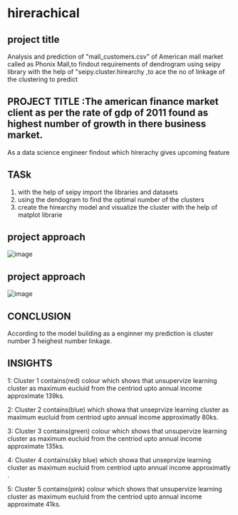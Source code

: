 # hirerachical
## project title
Analysis and prediction of "mall_customers.csv" of American mall market called as Phonix Mall,to findout requirements of dendrogram using seipy library with the help of "seipy.cluster.hirearchy ,to ace the no of linkage of the clustering to predict

## PROJECT TITLE :The american finance market client as per the rate of gdp of 2011 found as highest number of growth in there business market.
As a data science engineer findout which hirerachy gives upcoming feature

## TASk
1. with the help of seipy import the libraries and datasets
2. using the dendogram to find the optimal number of the clusters
3. create the hirearchy model and visualize the cluster with the help of matplot librarie

## project approach
![image](https://github.com/sumanth9381/hirerachical/assets/143176171/3e7ce3dc-e3bc-48c1-ab59-11cd63ee988c)

## project approach 
![image](https://github.com/sumanth9381/hirerachical/assets/143176171/1ca7a8ad-0d8b-4e28-b302-7f26c30f0093)

## CONCLUSION
According to the model building as a enginner my prediction is cluster number 3 heighest number linkage.
## INSIGHTS
1: Cluster 1 contains(red) colour which shows that unsupervize learning cluster as maximum eucluid from the centriod upto annual income approximate 139ks.


2: Cluster 2 contains(blue) which showa that unseprvize learning cluster as maximum eucluid from centriod upto annual income approximatly 80ks.

3: Cluster 3 contains(green) colour which shows that unsupervize learning cluster as maximum eucluid from the centriod upto annual income approximate 135ks.


4: Cluster 4 contains(sky blue) which showa that unseprvize learning cluster as maximum eucluid from centriod upto annual income approximatly .
 
5: Cluster 5 contains(pink) colour which shows that unsupervize learning cluster as maximum eucluid from the centriod upto annual income approximate 41ks.




